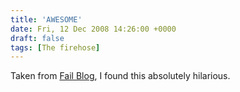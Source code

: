 ```yaml
---
title: 'AWESOME'
date: Fri, 12 Dec 2008 14:26:00 +0000
draft: false
tags: [The firehose]
---
```


Taken from [Fail Blog](http://failblog.org/2008/12/10/cult-procession-fail/), I found this absolutely hilarious.